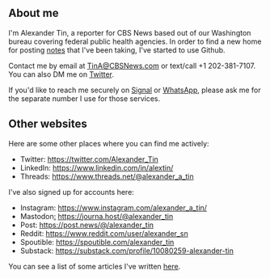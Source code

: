 ## About me

I'm Alexander Tin, a reporter for CBS News based out of our Washington bureau covering federal public health agencies. In order to find a new home for posting [notes](https://tinalexander.github.io/notes/) that I've been taking, I've started to use Github.

Contact me by email at [TinA@CBSNews.com](mailto:TinA@CBSNews.com) or text/call +1 202-381-7107. You can also DM me on [Twitter](https://twitter.com/Alexander_Tin).

If you'd like to reach me securely on [Signal](https://signal.org/) or [WhatsApp](https://www.whatsapp.com/), please ask me for the separate number I use for those services.

## Other websites

Here are some other places where you can find me actively:

- Twitter: https://twitter.com/Alexander_Tin
- LinkedIn: https://www.linkedin.com/in/alextin/
- Threads: https://www.threads.net/@alexander_a_tin

I've also signed up for accounts here:

- Instagram: https://www.instagram.com/alexander_a_tin/
- Mastodon<a rel="me" href="https://journa.host/@alexander_tin">:</a> https://journa.host/@alexander_tin
- Post: https://post.news/@/alexander_tin
- Reddit: https://www.reddit.com/user/alexander_sn
- Spoutible: https://spoutible.com/alexander_tin
- Substack: https://substack.com/profile/10080259-alexander-tin

You can see a list of some articles I've written [here](https://tinalexander.github.io/notes/2023/articles).
